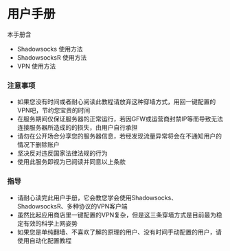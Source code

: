 # 用户手册

本手册含

* Shadowsocks 使用方法
* ShadowsocksR 使用方法
* VPN 使用方法

### 注意事项

* 如果您没有时间或者耐心阅读此教程请放弃这种穿墙方式，用回一键配置的VPN吧，节约您宝贵的时间
* 在服务期间仅保证服务器的正常运行，若因GFW或运营商封禁IP等而导致无法连接服务器所造成的的损失，由用户自行承担
* 请勿在公开场合分享您的服务器信息，若经发现流量异常将会在不通知用户的情况下删除账户
* 坚决反对违反国家法律法规的行为
* 使用此服务即视为已阅读并同意以上条款

### 指导

* 请耐心读完此用户手册，它会教您学会使用Shadowsocks、ShadowsocksR、多种协议的VPN客户端
* 虽然比起应用商店里一键配置的VPN复杂，但是这三条穿墙方式是目前最为稳定有效的科学上网姿势
* 如果您是单纯翻墙、不喜欢了解的原理的用户、没有时间手动配置的用户，请使用自动化配置教程



